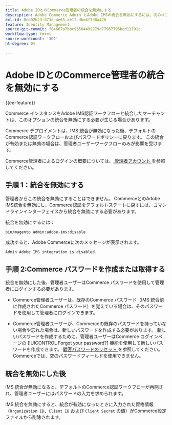 ```yaml
---
title: Adobe IDとのCommerce管理者の統合を無効にする
description: Adobe Commerce Admin とAdobe IMSの統合を無効にするには、次のオプションの手順に従います。
exl-id: 0cd02b23-873e-4e65-ae1f-dbe4f7d0a476
feature: Identity Management
source-git-commit: f84667a7bbc93504499279d77967796bcd11791c
workflow-type: tm+mt
source-wordcount: '302'
ht-degree: 0%

---
```


# Adobe IDとのCommerce管理者の統合を無効にする

{{ee-feature}}

Commerce インスタンスをAdobe IMS認証ワークフローと統合したマーチャントは、このオプションの統合を無効にする必要が生じる場合があります。

Commerce デプロイメントは、IMS 統合が無効になった後、デフォルトのCommerce認証ワークフローおよびパスワードポリシーに戻ります。 この統合が有効または無効の場合は、管理者ユーザーワークフローのみが影響を受けます。

Commerce管理者によるログインの概要については、[ 管理者アカウント ](https://experienceleague.adobe.com/docs/commerce-admin/start/admin/admin-signin.html) を参照してください。

## 手順 1：統合を無効にする

管理者からこの統合を無効にすることはできません。 CommerceとのAdobe IMS統合を無効にし、Commerce認証をデフォルトステートに戻すには、コマンドラインインターフェイスから統合を無効にする必要があります。

統合を無効にするには：

```bash
bin/magento admin:adobe-ims:disable
```

成功すると、Adobe Commerceに次のメッセージが表示されます。

```terminal
Admin Adobe IMS integration is disabled.
```

## 手順 2:Commerce パスワードを作成または取得する

統合を無効にした後、管理者ユーザーはCommerce パスワードを使用して管理者にログインする必要があります。

* Commerce管理者ユーザーは、既存のCommerce パスワード（IMS 統合前に作成されたCommerce パスワード）を覚えている場合は、そのパスワードを使用して管理者にログインできます。

* Commerce管理者ユーザーが、Commerceの既存のパスワードを持っていない場合や忘れた場合は、新しいパスワードを作成する必要があります。 新しいパスワードを作成するために、管理者ユーザーはCommerce ログインページの [!UICONTROL Forgot your password?] 機能を使用して新しいパスワードを作成できます。 [ 顧客パスワードのリセット ](https://experienceleague.adobe.com/docs/commerce-admin/customers/customer-accounts/configure/password-reset.html) を参照してください。 Commerceでは、空のパスワードフィールドを使用できません。

## 統合を無効にした後

IMS 統合が無効になると、デフォルトのCommerce認証ワークフローが再開され、管理者ユーザーにはパスワードの入力を求められます。

IMS 統合を無効にすると、統合が有効になったときに入力された資格情報（`Organization ID`、`Client ID` および `Client Secret` の値）がCommerce設定ファイルから削除されます。
